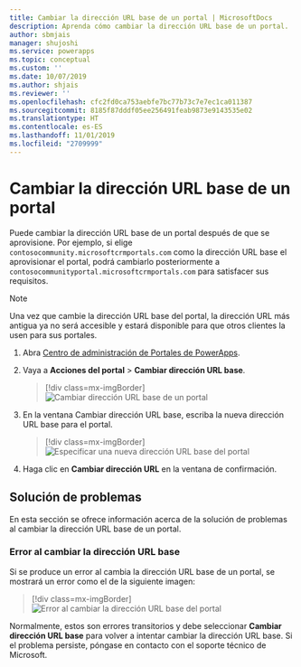 ```yaml
---
title: Cambiar la dirección URL base de un portal | MicrosoftDocs
description: Aprenda cómo cambiar la dirección URL base de un portal.
author: sbmjais
manager: shujoshi
ms.service: powerapps
ms.topic: conceptual
ms.custom: ''
ms.date: 10/07/2019
ms.author: shjais
ms.reviewer: ''
ms.openlocfilehash: cfc2fd0ca753aebfe7bc77b73c7e7ec1ca011387
ms.sourcegitcommit: 8185f87dddf05ee256491feab9873e9143535e02
ms.translationtype: HT
ms.contentlocale: es-ES
ms.lasthandoff: 11/01/2019
ms.locfileid: "2709999"
---
```

# <a name="change-the-base-url-of-a-portal"></a>Cambiar la dirección URL base de un portal

Puede cambiar la dirección URL base de un portal después de que se aprovisione. Por ejemplo, si elige `contosocommunity.microsoftcrmportals.com` como la dirección URL base el aprovisionar el portal, podrá cambiarlo posteriormente a `contosocommunityportal.microsoftcrmportals.com` para satisfacer sus requisitos.

> [!NOTE]
> Una vez que cambie la dirección URL base del portal, la dirección URL más antigua ya no será accesible y estará disponible para que otros clientes la usen para sus portales.

1.  Abra [Centro de administración de Portales de PowerApps](admin-overview.md).

2.  Vaya a **Acciones del portal** > **Cambiar dirección URL base**. 

    > [!div class=mx-imgBorder]
    > ![Cambiar dirección URL base de un portal](../media/change-base-url-action.png "Cambiar dirección URL base de un portal")

3.  En la ventana Cambiar dirección URL base, escriba la nueva dirección URL base para el portal.

    > [!div class=mx-imgBorder]
    > ![Especificar una nueva dirección URL base del portal](../media/change-base-url.png "Especificar una nueva dirección URL base del portal")

4.  Haga clic en **Cambiar dirección URL** en la ventana de confirmación.

## <a name="troubleshooting"></a>Solución de problemas

En esta sección se ofrece información acerca de la solución de problemas al cambiar la dirección URL base de un portal.

### <a name="changing-the-base-url-fails"></a>Error al cambiar la dirección URL base

Si se produce un error al cambia la dirección URL base de un portal, se mostrará un error como el de la siguiente imagen:

> [!div class=mx-imgBorder]
> ![Error al cambiar la dirección URL base del portal](../media/change-base-url-error.png "Error al cambiar la dirección URL base del portal")

Normalmente, estos son errores transitorios y debe seleccionar **Cambiar dirección URL base** para volver a intentar cambiar la dirección URL base. Si el problema persiste, póngase en contacto con el soporte técnico de Microsoft.
